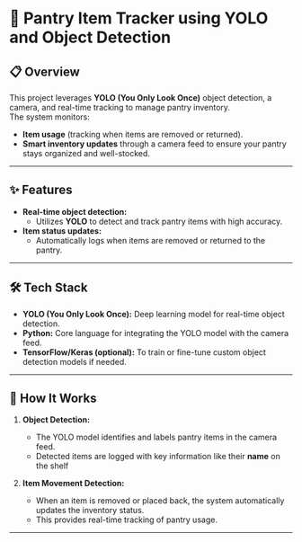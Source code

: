 # 🛒 Pantry Item Tracker using YOLO and Object Detection

## 📋 Overview  
This project leverages **YOLO (You Only Look Once)** object detection, a camera, and real-time tracking to manage pantry inventory.  
The system monitors:  
- **Item usage** (tracking when items are removed or returned).  
- **Smart inventory updates** through a camera feed to ensure your pantry stays organized and well-stocked.

---

## ✨ Features  
- **Real-time object detection:**  
   - Utilizes **YOLO** to detect and track pantry items with high accuracy.   
- **Item status updates:**  
   - Automatically logs when items are removed or returned to the pantry. 

---

## 🛠️ Tech Stack  
- **YOLO (You Only Look Once):** Deep learning model for real-time object detection.
- **Python:** Core language for integrating the YOLO model with the camera feed.  
- **TensorFlow/Keras (optional):** To train or fine-tune custom object detection models if needed.

---

## 🧩 How It Works  

1. **Object Detection:**  
   - The YOLO model identifies and labels pantry items in the camera feed.  
   - Detected items are logged with key information like their **name** on the shelf 

2. **Item Movement Detection:**  
   - When an item is removed or placed back, the system automatically updates the inventory status.  
   - This provides real-time tracking of pantry usage.

---
